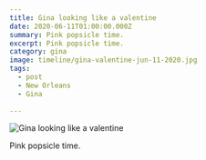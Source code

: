 ```yaml
---
title: Gina looking like a valentine
date: 2020-06-11T01:00:00.000Z
summary: Pink popsicle time.
excerpt: Pink popsicle time.
category: gina
image: timeline/gina-valentine-jun-11-2020.jpg
tags:
  - post
  - New Orleans
  - Gina
  
---
```


![Gina looking like a valentine](/static/img/gina/gina-valentine-jun-11-2020.jpg "Gina looking like a valentine")

Pink popsicle time.
